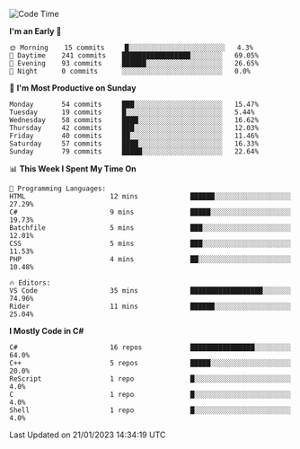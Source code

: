 <!--START_SECTION:waka-->
![Code Time](http://img.shields.io/badge/Code%20Time-888%20hrs%2042%20mins-blue)

**I'm an Early 🐤** 

```text
🌞 Morning    15 commits     █░░░░░░░░░░░░░░░░░░░░░░░░   4.3% 
🌆 Daytime    241 commits    █████████████████░░░░░░░░   69.05% 
🌃 Evening    93 commits     ██████░░░░░░░░░░░░░░░░░░░   26.65% 
🌙 Night      0 commits      ░░░░░░░░░░░░░░░░░░░░░░░░░   0.0%

```
📅 **I'm Most Productive on Sunday** 

```text
Monday       54 commits     ███░░░░░░░░░░░░░░░░░░░░░░   15.47% 
Tuesday      19 commits     █░░░░░░░░░░░░░░░░░░░░░░░░   5.44% 
Wednesday    58 commits     ████░░░░░░░░░░░░░░░░░░░░░   16.62% 
Thursday     42 commits     ███░░░░░░░░░░░░░░░░░░░░░░   12.03% 
Friday       40 commits     ██░░░░░░░░░░░░░░░░░░░░░░░   11.46% 
Saturday     57 commits     ████░░░░░░░░░░░░░░░░░░░░░   16.33% 
Sunday       79 commits     █████░░░░░░░░░░░░░░░░░░░░   22.64%

```


📊 **This Week I Spent My Time On** 

```text
💬 Programming Languages: 
HTML                     12 mins             ██████░░░░░░░░░░░░░░░░░░░   27.29% 
C#                       9 mins              █████░░░░░░░░░░░░░░░░░░░░   19.73% 
Batchfile                5 mins              ███░░░░░░░░░░░░░░░░░░░░░░   12.01% 
CSS                      5 mins              ███░░░░░░░░░░░░░░░░░░░░░░   11.53% 
PHP                      4 mins              ██░░░░░░░░░░░░░░░░░░░░░░░   10.48%

🔥 Editors: 
VS Code                  35 mins             ██████████████████░░░░░░░   74.96% 
Rider                    11 mins             ██████░░░░░░░░░░░░░░░░░░░   25.04%

```

**I Mostly Code in C#** 

```text
C#                       16 repos            ████████████████░░░░░░░░░   64.0% 
C++                      5 repos             █████░░░░░░░░░░░░░░░░░░░░   20.0% 
ReScript                 1 repo              █░░░░░░░░░░░░░░░░░░░░░░░░   4.0% 
C                        1 repo              █░░░░░░░░░░░░░░░░░░░░░░░░   4.0% 
Shell                    1 repo              █░░░░░░░░░░░░░░░░░░░░░░░░   4.0%

```



 Last Updated on 21/01/2023 14:34:19 UTC
<!--END_SECTION:waka-->

